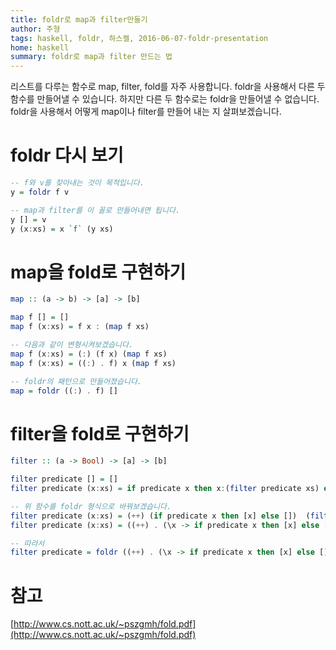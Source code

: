 ```yaml
---
title: foldr로 map과 filter만들기
author: 주형
tags: haskell, foldr, 하스켈, 2016-06-07-foldr-presentation
home: haskell
summary: foldr로 map과 filter 만드는 법
---
```


리스트를 다루는 함수로 map, filter, fold를 자주 사용합니다. foldr을 사용해서 다른 두 함수를 만들어낼 수 있습니다. 하지만 다른 두 함수로는 foldr을 만들어낼 수 없습니다. foldr을 사용해서 어떻게 map이나 filter를 만들어 내는 지 살펴보겠습니다.

# foldr 다시 보기
```Haskell
-- f와 v를 찾아내는 것이 목적입니다.
y = foldr f v

-- map과 filter를 이 꼴로 만들어내면 됩니다.
y [] = v
y (x:xs) = x `f` (y xs)
```

# map을 fold로 구현하기
```Haskell
map :: (a -> b) -> [a] -> [b]

map f [] = []
map f (x:xs) = f x : (map f xs)

-- 다음과 같이 변형시켜보겠습니다.
map f (x:xs) = (:) (f x) (map f xs)
map f (x:xs) = ((:) . f) x (map f xs)

-- foldr의 패턴으로 만들어졌습니다.
map = foldr ((:) . f) []
```

# filter을 fold로 구현하기
```Haskell
filter :: (a -> Bool) -> [a] -> [b]

filter predicate [] = []
filter predicate (x:xs) = if predicate x then x:(filter predicate xs) else (filter predicate xs)

-- 위 함수를 foldr 형식으로 바꿔보겠습니다.
filter predicate (x:xs) = (++) (if predicate x then [x] else [])  (filter predicate xs)
filter predicate (x:xs) = ((++) . (\x -> if predicate x then [x] else [])) x (filter predicate xs)

-- 따라서 
filter predicate = foldr ((++) . (\x -> if predicate x then [x] else [])) []
```

# 참고

[http://www.cs.nott.ac.uk/~pszgmh/fold.pdf](http://www.cs.nott.ac.uk/~pszgmh/fold.pdf)
